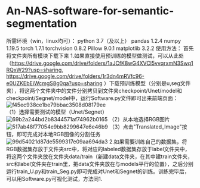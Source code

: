 # An-NAS-software-for-semantic-segmentation
所需环境（win，linux均可）：
python                            3.7（及以上）
pandas                            1.2.4
numpy                             1.19.5
torch                             1.7.1
torchvision                       0.8.2
Pillow                            9.0.1
matplotlib                        3.2.2
使用方法：
首先将文件夹所有模块下载下来
1.如果直接使用预训练的模型做测试，可以从此处（https://drive.google.com/drive/folders/1aJCfK8wG4XVCl5vvqrxmN3Swq1RQxW29?usp=sharing,   https://drive.google.com/drive/folders/1r3dn4mRVfc96-e0UZKEbEiWcmgS8g0qa?usp=sharing  ）下载预训练模型（分别是u,seg文件夹），将这两个文件夹中的文件分别拷贝到文件夹checkpoint/Unet/model和checkpoint/Segnet/model中，运行Software.py文件即可出来前端页面：
![f45ec938ce1be79bbac3508d08179ee](https://user-images.githubusercontent.com/42956088/156692085-6b7e2544-73f8-4d39-8215-7de5cee5f398.png)  
（1）选择需要测试的模型（Unet/Segnet）
![69b2a244bd2b8344571af74962b0165](https://user-images.githubusercontent.com/42956088/156692109-445a41a0-c046-41f2-8750-df8447b63b62.png)
（2）从本地选择RGB图片
![517ab48f77054e9bb8299647e6e46b9](https://user-images.githubusercontent.com/42956088/156692140-10e3b478-7f8d-4587-861d-fa0ca644f853.png)
（3）点击"Translated_Image"按钮，即可完成对本地RGB图像的分割任务
![99d54021d87de5599317e09aa694da3](https://user-images.githubusercontent.com/42956088/158728377-65a50f01-2a05-4de1-bd45-7c3dbd8f9551.jpg)
2.如果需要训练自己的数据集，将RGB数据集存放于文件夹src中，将对应的labeled数据集存放于label文件夹中，将这两个文件夹放在文件夹data/train（新建data文件夹，在其中建train文件夹，src和label文件夹在train里，把data文件夹放在与models平行的位置），之后分别运行train_U.py和train_Seg.py即可完成对Unet和Segnet的训练。训练完毕后，可以用Software.py可视化测试，方法同1.
